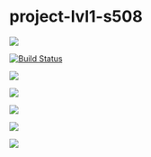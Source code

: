 # project-lvl1-s508

<a href="https://codeclimate.com/github/enshinov/project-lvl1-s508/maintainability"><img src="https://api.codeclimate.com/v1/badges/070e05a7ca437b31dac6/maintainability" /></a>

[![Build Status](https://travis-ci.com/enshinov/project-lvl1-s508.svg?branch=master)](https://travis-ci.com/enshinov/project-lvl1-s508)

<a href="https://asciinema.org/a/BpIxVNOrCi8BpwFN9BRJJh3BR" target="_blank"><img src="https://asciinema.org/a/BpIxVNOrCi8BpwFN9BRJJh3BR.svg" /></a>

<a href="https://asciinema.org/a/6TGwqYBJ4wBiOG87pDkCMMojn" target="_blank"><img src="https://asciinema.org/a/6TGwqYBJ4wBiOG87pDkCMMojn.svg" /></a>

<a href="https://asciinema.org/a/hEf7pei5oiBYwJBPna5EOKj52" target="_blank"><img src="https://asciinema.org/a/hEf7pei5oiBYwJBPna5EOKj52.svg" /></a>

<a href="https://asciinema.org/a/bZOmM4LVZdWAsmIpwIOvWWV4z" target="_blank"><img src="https://asciinema.org/a/bZOmM4LVZdWAsmIpwIOvWWV4z.svg" /></a>

<a href="https://asciinema.org/a/SyoBZclaTKCpeEO9UalrzmEVq" target="_blank"><img src="https://asciinema.org/a/SyoBZclaTKCpeEO9UalrzmEVq.svg" /></a>